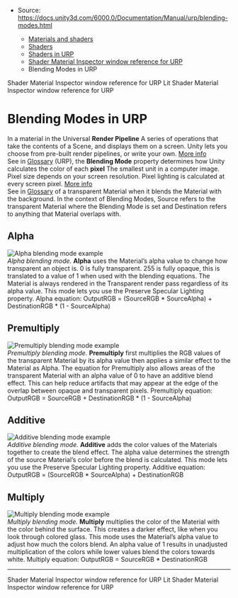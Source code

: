 * Source: https://docs.unity3d.com/6000.0/Documentation/Manual/urp/blending-modes.html

  * [Materials and shaders](https://docs.unity3d.com/6000.0/Documentation/Manual/materials-and-shaders.html)
  * [Shaders](https://docs.unity3d.com/6000.0/Documentation/Manual/Shaders.html)
  * [Shaders in URP](https://docs.unity3d.com/6000.0/Documentation/Manual/urp/shaders-in-universalrp.html)
  * [Shader Material Inspector window reference for URP](https://docs.unity3d.com/6000.0/Documentation/Manual/urp/shaders-in-universalrp-reference.html)
  * Blending Modes in URP


[](https://docs.unity3d.com/6000.0/Documentation/Manual/urp/shaders-in-universalrp-reference.html)
Shader Material Inspector window reference for URP
[](https://docs.unity3d.com/6000.0/Documentation/Manual/urp/lit-shader.html)
Lit Shader Material Inspector window reference for URP
# Blending Modes in URP
In a material in the Universal **Render Pipeline** A series of operations that take the contents of a Scene, and displays them on a screen. Unity lets you choose from pre-built render pipelines, or write your own. [More info](https://docs.unity3d.com/6000.0/Documentation/Manual/render-pipelines.html)  
See in [Glossary](https://docs.unity3d.com/6000.0/Documentation/Manual/Glossary.html#Renderpipeline) (URP), the **Blending Mode** property determines how Unity calculates the color of each **pixel** The smallest unit in a computer image. Pixel size depends on your screen resolution. Pixel lighting is calculated at every screen pixel. [More info](https://docs.unity3d.com/6000.0/Documentation/Manual/ShadowPerformance.html)  
See in [Glossary](https://docs.unity3d.com/6000.0/Documentation/Manual/Glossary.html#pixel) of a transparent Material when it blends the Material with the background.
In the context of Blending Modes, Source refers to the transparent Material where the Blending Mode is set and Destination refers to anything that Material overlaps with. 
## Alpha
![Alpha blending mode example](https://docs.unity3d.com/6000.0/Documentation/uploads/urp/blend-modes/blend-mode-alpha.png)  
_Alpha blending mode._
**Alpha** uses the Material’s alpha value to change how transparent an object is. 0 is fully transparent. 255 is fully opaque, this is translated to a value of 1 when used with the blending equations. The Material is always rendered in the Transparent render pass regardless of its alpha value. This mode lets you use the Preserve Specular Lighting property.
Alpha equation:
OutputRGB = (SourceRGB * SourceAlpha) + DestinationRGB * (1 - SourceAlpha)
## Premultiply
![Premultiply blending mode example](https://docs.unity3d.com/6000.0/Documentation/uploads/urp/blend-modes/blend-mode-premultiply.png)  
_Premultiply blending mode._
**Premultiply** first multiplies the RGB values of the transparent Material by its alpha value then applies a similar effect to the Material as Alpha. The equation for Premultiply also allows areas of the transparent Material with an alpha value of 0 to have an additive blend effect. This can help reduce artifacts that may appear at the edge of the overlap between opaque and transparent pixels.
Premultiply equation:
OutputRGB = SourceRGB + DestinationRGB * (1 - SourceAlpha)
## Additive
![Additive blending mode example](https://docs.unity3d.com/6000.0/Documentation/uploads/urp/blend-modes/blend-mode-additive.png)  
_Additive blending mode._
**Additive** adds the color values of the Materials together to create the blend effect. The alpha value determines the strength of the source Material’s color before the blend is calculated. This mode lets you use the Preserve Specular Lighting property.
Additive equation:
OutputRGB = (SourceRGB * SourceAlpha) + DestinationRGB
## Multiply
![Multiply blending mode example](https://docs.unity3d.com/6000.0/Documentation/uploads/urp/blend-modes/blend-mode-multiply.png)  
_Multiply blending mode._
**Multiply** multiplies the color of the Material with the color behind the surface. This creates a darker effect, like when you look through colored glass. This mode uses the Material’s alpha value to adjust how much the colors blend. An alpha value of 1 results in unadjusted multiplication of the colors while lower values blend the colors towards white.
Multiply equation:
OutputRGB = SourceRGB * DestinationRGB
* * *
[](https://docs.unity3d.com/6000.0/Documentation/Manual/urp/shaders-in-universalrp-reference.html)
Shader Material Inspector window reference for URP
[](https://docs.unity3d.com/6000.0/Documentation/Manual/urp/lit-shader.html)
Lit Shader Material Inspector window reference for URP
